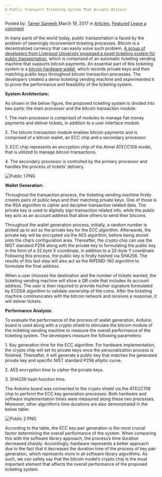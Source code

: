 ```yaml
---
A Public Transport Ticketing System That Accepts Bitcoin
---
```

<article class="post-listing post-18686 post type-post status-publish format-standard has-post-thumbnail hentry category-deepdot-news tag-accepts tag-bitcoin tag-public tag-system tag-ticketing tag-transport">
<div class="post-inner">
<p class="post-meta">
<span>Posted by: <a href="https://www.deepdotweb.com/author/tamersameeh/" title="">Tamer Sameeh </a></span>
<span>March 19, 2017</span>
<span>in <a href="https://www.deepdotweb.com/category/articles/" rel="category tag">Articles</a>, <a href="https://www.deepdotweb.com/category/deepdot-news/" rel="category tag">Featured</a></span>
<span><a href="https://www.deepdotweb.com/2017/03/19/public-transport-ticketing-system-accepts-bitcoin/#respond">Leave a comment</a></span>
</p>
<div class="clear"></div>
<div class="entry">
<p>In many parts of the world today, public transportation is faced by the problem of seemingly inconvenient ticketing processes. Bitcoin is a decentralized currency that can easily solve such problem. <a href="https://www.researchgate.net/profile/Nian_Xue/publication/311789715_Enable_Bitcoin_Transcation_in_Public_Transport_Ticketing_System/links/585a95f508ae3852d2571eb9/Enable-Bitcoin-Transcation-in-Public-Transport-Ticketing-System.pdf">A group of developers from Liverpool University proposed a novel ticketing system for public transportation</a>, which is comprised of an automatic ticketing vending machine that supports bitcoin payments. An essential part of this ticketing system is a <a href="https://www.deepdotweb.com/2017/01/05/hardware-wallets-keep-friends-close-bitcoins-closer-kptx/">bitcoin hardware wallet</a>, which records private keys and their matching public keys throughout bitcoin transaction processes. The developers created a demo ticketing vending machine and experimented it to prove the performance and feasibility of the ticketing system.</p>
<p><strong>System Architecture:</strong></p>
<p>As shown in the below figure, the proposed ticketing system is divided into two parts: the main processor and the bitcoin transaction module:</p>
<p>1. The main processor is comprised of modules to manage fiat money payments and deliver tickets, in addition to a user interface module.</p>
<p>2. The bitcoin transaction module enables bitcoin payments and is comprised of a bitcoin wallet, an ECC chip and a secondary processor.</p>
<p>3. ECC chip represents an encryption chip of the Atmel ATECC108 model, that is utilized to manage bitcoin transactions.</p>
<p>4. The secondary processor is controlled by the primary processor and handles the process of tickets&#8217; delivery.</p>
<p><img class="wp-image-18690 aligncenter" src="https://www.deepdotweb.com/wp-content/uploads/2017/03/public-1-png.png" alt="Public 1.PNG" srcset="https://www.deepdotweb.com/wp-content/uploads/2017/03/public-1-png.png 614w, https://www.deepdotweb.com/wp-content/uploads/2017/03/public-1-png-300x243.png 300w" sizes="(max-width: 614px) 100vw, 614px" /></p>
<p><strong>Wallet Generation:</strong></p>
<p>Throughout the transaction process, the ticketing vending machine firstly creates pairs of public keys and their matching private keys. One of those is the RSA algorithm to cipher and decipher transaction related data. The private key is used to digitally sign transaction related info, while the public key acts as an account address that allow others to send their bitcoins.</p>
<p>Throughout the wallet generation process, initially, a random number is picked up to act as the private key for the ECC algorithm. Afterwards, the private key will be encrypted via the AES algorithm, before being stored onto the chip&#8217;s configuration area. Thereafter, the crypto chip can use the NIST standard P256 along with the private key to formulating the public key in the form of a 32 byte X coordinate, in addition to a 32-byte Y coordinate. Following this process, the public key is firstly hashed via SHA256. The results of this last step will also act as the RIPEMD-160 algorithm to formulate the final address.</p>
<p>When a user chooses the destination and the number of tickets wanted, the ticketing vending machine will show a QR code that includes its account address. The user is then required to provide his/her signature formulated by ECDSA algorithm to validate ownership of the coins. After the ticketing machine communicates with the bitcoin network and receives a response, it will deliver tickets.</p>
<p><strong>Performance Analysis:</strong></p>
<p>To evaluate the performance of the process of wallet generation, Arduino board is used along with a crypto shield to stimulate the bitcoin module of the ticketing vending machine to measure the overall performance of the ticketing system. The developers measure the following parameters:</p>
<p>1. Key generation time for the ECC algorithm. For hardware implementation, the crypto chip will set its private keys once the personalization process is finished. Thereafter, it will generate a public key that matches the generated private key and specific NIST standard P256 elliptic curve.</p>
<p>2. AES encryption time to cipher the private keys.</p>
<p>3. SHA256 hash function time.</p>
<p>The Arduino board was connected to the crypto shield via the ATECC108 chip to perform the ECC key generation processes. Both hardware and software implementation times were measured along these two processes. Moreover, other algorithm&#8217;s time durations are also demonstrated in the below table:</p>
<p><img class="wp-image-18691 aligncenter" src="https://www.deepdotweb.com/wp-content/uploads/2017/03/public-2-png.png" alt="Public 2.PNG" srcset="https://www.deepdotweb.com/wp-content/uploads/2017/03/public-2-png.png 618w, https://www.deepdotweb.com/wp-content/uploads/2017/03/public-2-png-300x101.png 300w" sizes="(max-width: 618px) 100vw, 618px" /></p>
<p>According to the table, the ECC key pair generation is the most crucial factor determining the overall performance of the system. When comparing this with the software library approach, the process&#8217;s time duration decreased sharply. Accordingly, hardware represents a better approach due to the fact that it decreases the duration time of the process of key pair generation, which represents more in all software library algorithms. As such, we can safely say that the bitcoin model&#8217;s crypto chip is the most important element that affects the overall performance of the proposed ticketing system.</p>
</div>
<span style="display:none"><a href="https://www.deepdotweb.com/tag/accepts/" rel="tag">accepts</a> <a href="https://www.deepdotweb.com/tag/bitcoin/" rel="tag">bitcoin</a> <a href="https://www.deepdotweb.com/tag/public/" rel="tag">public</a> <a href="https://www.deepdotweb.com/tag/system/" rel="tag">system</a> <a href="https://www.deepdotweb.com/tag/ticketing/" rel="tag">ticketing</a> <a href="https://www.deepdotweb.com/tag/transport/" rel="tag">transport</a></span> <span style="display:none" class="updated">2017-03-19</span>
<div style="display:none" class="vcard author" itemprop="author" itemscope itemtype="http://schema.org/Person"><strong class="fn" itemprop="name"><a href="https://www.deepdotweb.com/author/tamersameeh/" title="Posts by Tamer Sameeh" rel="author">Tamer Sameeh</a></strong></div>
</div>
</article>

